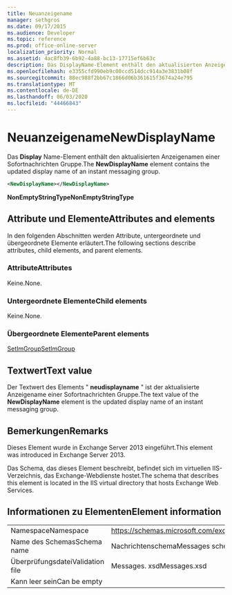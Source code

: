 ```yaml
---
title: Neuanzeigename
manager: sethgros
ms.date: 09/17/2015
ms.audience: Developer
ms.topic: reference
ms.prod: office-online-server
localization_priority: Normal
ms.assetid: 4ac8fb39-6b92-4a88-bc13-17715ef6b63c
description: Das DisplayName-Element enthält den aktualisierten Anzeigenamen einer Sofortnachrichten Gruppe.
ms.openlocfilehash: e3355cfd990eb9c00ccd514dcc914a3e3831b08f
ms.sourcegitcommit: 88ec988f2bb67c1866d06b361615f3674a24e795
ms.translationtype: MT
ms.contentlocale: de-DE
ms.lasthandoff: 06/03/2020
ms.locfileid: "44466843"
---
```

# <a name="newdisplayname"></a><span data-ttu-id="95458-103">Neuanzeigename</span><span class="sxs-lookup"><span data-stu-id="95458-103">NewDisplayName</span></span>

<span data-ttu-id="95458-104">Das **Display** Name-Element enthält den aktualisierten Anzeigenamen einer Sofortnachrichten Gruppe.</span><span class="sxs-lookup"><span data-stu-id="95458-104">The **NewDisplayName** element contains the updated display name of an instant messaging group.</span></span> 
  
```XML
<NewDisplayName></NewDisplayName>
```

 <span data-ttu-id="95458-105">**NonEmptyStringType**</span><span class="sxs-lookup"><span data-stu-id="95458-105">**NonEmptyStringType**</span></span>
## <a name="attributes-and-elements"></a><span data-ttu-id="95458-106">Attribute und Elemente</span><span class="sxs-lookup"><span data-stu-id="95458-106">Attributes and elements</span></span>

<span data-ttu-id="95458-107">In den folgenden Abschnitten werden Attribute, untergeordnete und übergeordnete Elemente erläutert.</span><span class="sxs-lookup"><span data-stu-id="95458-107">The following sections describe attributes, child elements, and parent elements.</span></span>
  
### <a name="attributes"></a><span data-ttu-id="95458-108">Attribute</span><span class="sxs-lookup"><span data-stu-id="95458-108">Attributes</span></span>

<span data-ttu-id="95458-109">Keine.</span><span class="sxs-lookup"><span data-stu-id="95458-109">None.</span></span>
  
### <a name="child-elements"></a><span data-ttu-id="95458-110">Untergeordnete Elemente</span><span class="sxs-lookup"><span data-stu-id="95458-110">Child elements</span></span>

<span data-ttu-id="95458-111">Keine.</span><span class="sxs-lookup"><span data-stu-id="95458-111">None.</span></span>
  
### <a name="parent-elements"></a><span data-ttu-id="95458-112">Übergeordnete Elemente</span><span class="sxs-lookup"><span data-stu-id="95458-112">Parent elements</span></span>

[<span data-ttu-id="95458-113">SetImGroup</span><span class="sxs-lookup"><span data-stu-id="95458-113">SetImGroup</span></span>](setimgroup.md)
  
## <a name="text-value"></a><span data-ttu-id="95458-114">Textwert</span><span class="sxs-lookup"><span data-stu-id="95458-114">Text value</span></span>

<span data-ttu-id="95458-115">Der Textwert des Elements " **neudisplayname** " ist der aktualisierte Anzeigename einer Sofortnachrichten Gruppe.</span><span class="sxs-lookup"><span data-stu-id="95458-115">The text value of the **NewDisplayName** element is the updated display name of an instant messaging group.</span></span> 
  
## <a name="remarks"></a><span data-ttu-id="95458-116">Bemerkungen</span><span class="sxs-lookup"><span data-stu-id="95458-116">Remarks</span></span>

<span data-ttu-id="95458-117">Dieses Element wurde in Exchange Server 2013 eingeführt.</span><span class="sxs-lookup"><span data-stu-id="95458-117">This element was introduced in Exchange Server 2013.</span></span>
  
<span data-ttu-id="95458-118">Das Schema, das dieses Element beschreibt, befindet sich im virtuellen IIS-Verzeichnis, das Exchange-Webdienste hostet.</span><span class="sxs-lookup"><span data-stu-id="95458-118">The schema that describes this element is located in the IIS virtual directory that hosts Exchange Web Services.</span></span>
  
## <a name="element-information"></a><span data-ttu-id="95458-119">Informationen zu Elementen</span><span class="sxs-lookup"><span data-stu-id="95458-119">Element information</span></span>

|||
|:-----|:-----|
|<span data-ttu-id="95458-120">Namespace</span><span class="sxs-lookup"><span data-stu-id="95458-120">Namespace</span></span>  <br/> |https://schemas.microsoft.com/exchange/services/2006/messages  <br/> |
|<span data-ttu-id="95458-121">Name des Schemas</span><span class="sxs-lookup"><span data-stu-id="95458-121">Schema name</span></span>  <br/> |<span data-ttu-id="95458-122">Nachrichtenschema</span><span class="sxs-lookup"><span data-stu-id="95458-122">Messages schema</span></span>  <br/> |
|<span data-ttu-id="95458-123">Überprüfungsdatei</span><span class="sxs-lookup"><span data-stu-id="95458-123">Validation file</span></span>  <br/> |<span data-ttu-id="95458-124">Messages. xsd</span><span class="sxs-lookup"><span data-stu-id="95458-124">Messages.xsd</span></span>  <br/> |
|<span data-ttu-id="95458-125">Kann leer sein</span><span class="sxs-lookup"><span data-stu-id="95458-125">Can be empty</span></span>  <br/> ||
   

